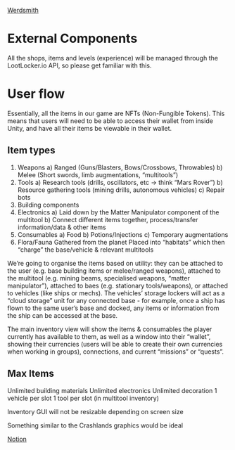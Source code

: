 [Werdsmith](https://werdsmith.com/mrgizmo/HH6hFJu9qmfSrM)

# External Components
All the shops, items and levels (experience) will be managed through the LootLocker.io API, so please get familiar with this.

# User flow
Essentially, all the items in our game are NFTs (Non-Fungible Tokens). This means that users will need to be able to access their wallet from inside Unity, and have all their items be viewable in their wallet.

## Item types
1. Weapons
	a) Ranged (Guns/Blasters, Bows/Crossbows, Throwables)
	b) Melee (Short swords, limb augmentations, “multitools”)
2. Tools
	a) Research tools (drills, oscillators, etc -> think “Mars Rover”)
	b) Resource gathering tools (mining drills, autonomous vehicles)
	c) Repair bots
3. Building components
4. Electronics
	a) Laid down by the Matter Manipulator component of the multitool
	b) Connect different items together, process/transfer information/data & other items
5. Consumables
	a) Food
	b) Potions/Injections
	c) Temporary augmentations
6. Flora/Fauna
	Gathered from the planet
	Placed into “habitats” which then “charge” the base/vehicle & relevant multitools

We’re going to organise the items based on utility: they can be attached to the user (e.g. base building items or melee/ranged weapons), attached to the multitool (e.g. mining beams, specialised weapons, “matter manipulator”), attached to baes (e.g. stationary tools/weapons), or attached to vehicles (like ships or mechs). The vehicles’ storage lockers will act as a “cloud storage” unit for any connected base - for example, once a ship has flown to the same user’s base and docked, any items or information from the ship can be accessed at the base.

The main inventory view will show the items & consumables the player currently has available to them, as well as a window into their “wallet”, showing their currencies (users will be able to create their own currencies when working in groups), connections, and current “missions” or “quests”.

## Max Items
Unlimited building materials
Unlimited electronics
Unlimited decoration
1 vehicle per slot
1 tool per slot (in multitool inventory)

Inventory GUI will not be resizable depending on screen size

Something similar to the Crashlands graphics would be ideal

[Notion](https://skinetics.notion.site/Unity-Inventory-System-21648eeb129c43d5ab62528aa34f0854)
